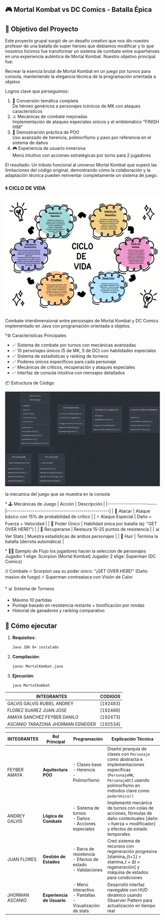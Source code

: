 
## 🎮 Mortal Kombat vs DC Comics - Batalla Épica


## 🎯 Objetivo del Proyecto

Este proyecto grupal surgió de un desafío creativo que nos dio nuestro profesor de una batalla de super heroes que debiamos modificar y lo que nosotros hicimos fue transformar un sistema de combate entre superhéroes en una experiencia auténtica de Mortal Kombat. Nuestro objetivo principal fue:

Recrear la esencia brutal de Mortal Kombat en un juego por turnos para consola, manteniendo la elegancia técnica de la programación orientada a objetos

Logros clave que perseguimos:
1. 🔄 Conversión temática completa  
   De héroes genéricos a personajes icónicos de MK con ataques característicos
2. ⚔️ Mecánicas de combate mejoradas  
   Implementación de ataques especiales únicos y el emblemático "FINISH HIM"
3. 🤝 Demostración práctica de POO  
   Uso avanzado de herencia, polimorfismo y paso por referencia en el sistema de daños
4. 🎮 Experiencia de usuario inmersiva  
   Menú intuitivo con acciones estratégicas por turno para 2 jugadores

El resultado: Un tributo funcional al universo Mortal Kombat que superó las limitaciones del código original, demostrando cómo la colaboración y la adaptación técnica pueden reinventar completamente un sistema de juego.

### 🌀 CICLO DE VIDA 


![alt text](sdlc.jpg) 


Combate interdimensional entre personajes de Mortal Kombat y DC Comics implementado en Java con programación orientada a objetos.

°⚙️ Características Principales
- ✅ Sistema de combate por turnos con mecánicas avanzadas
- ✅ 10 personajes únicos (5 de MK, 5 de DC) con habilidades especiales
- ✅ Sistema de estadísticas y ranking de torneos
- ✅ Poderes únicos específicos para cada personaje
- ✅ Mecánicas de críticos, recuperación y ataques especiales
- ✅ Interfaz de consola intuitiva con mensajes detallados

📦 Estructura de Código

![alt text](diagrama.jpg)


la mecanica del juego que se muestra en la consola 

° 🕹️ Mecánicas de Juego
| Acción                  | Descripción                                        |
|-------------------------|----------------------------------------------------|
| 👊   Atacar            | Ataque básico con 15% de probabilidad de crítico   |
| ⚡   Ataque Especial   | Daño = Fuerza + Velocidad                          |
| 🌟   Poder Único       | Habilidad única por batalla (ej: "GET OVER HERE!") |
| 💚   Recuperarse       | Restaura 15-25 puntos de resistencia               |
| 📊   Ver Stats         | Muestra estadísticas de ambos personajes           |
| 🏃   Huir              | Termina la batalla (derrota automática)            |





° 🧑‍💻 Ejemplo de Flujo
los jugadores hacen la seleccion de personajes 
Jugador 1 elige: Scorpion (Mortal Kombat)
Jugador 2 elige: Superman (DC Comics)

// Combate
🔥 Scorpion usa su poder único: 
"¡GET OVER HERE!" (Daño masivo de fuego)
⚡ Superman contraataca con Visión de Calor

° 📊 Sistema de Torneos
- Máximo 10 partidas
- Puntaje basado en resistencia restante + bonificación por rondas
- Historial de ganadores y ranking comparativo


## 🚀 Cómo ejecutar
1. **Requisitos**:  
   ```bash
   Java JDK 8+ instalado
   ```
2. **Compilación**:  
   ```bash
   javac MortalKombat.java
   ```
3. **Ejecución**:  
   ```bash
   java MortalKombat
   ```

INTEGRANTES                       |  CODIGOS     |
----------------------------------|--------------|
GALVIS GALVIS RUBIEL ANDREY       |  [192483]    |
FLOREZ SUAREZ JUAN JOSE           |  [192466]    |
AMAYA SANCHEZ FEYBER DANILO       |  [192473]    |
ASCANIO TARAZONA JHORMAN ESNEIDER |  [192534]    |

|       INTEGRANTES      | Rol Principal          | Programación                                                      | Explicación Técnica                                                                 |
|------------------------|------------------------|-------------------------------------------------------------------|-------------------------------------------------------------------------------------|
|    FEYBER AMAYA        | **Aquitectura POO**   | - Clases base<br>- Herencia<br>- Polimorfismo                     | Diseñó jerarquía de clases con `Personaje` como abstracta e implementaciones específicas (`PersonajeMK`, `PersonajeDC`) usando polimorfismo en métodos clave como `poderUnico()` |
|   ANDREY GALVIS        | **Lógica de Combate**  | - Sistema de turnos<br>- Daños<br>- Acciones especiales           | Implementó mecánica de turnos con colas de acciones, fórmulas de daño contextuales \[daño = fuerza × modificador\] y efectos de estado temporales |
|    JUAN FLORES         |**Gestión de Estados** | - Barra de resistencia<br>- Efectos de estado<br>- Validaciones   | Creó sistema de recursos con regeneración progresiva \[stamina_{t+1} = stamina_t + Δt × regeneración\] y máquina de estados para condiciones |
|   JHORMAN ASCANIO      |**Experiencia de Usuario** | - Menú interactivo<br>- Pantallas<br>- Visualización de stats | Desarrolló interfaz navegable con HUD dinámico usando Observer Pattern para actualización en tiempo real |